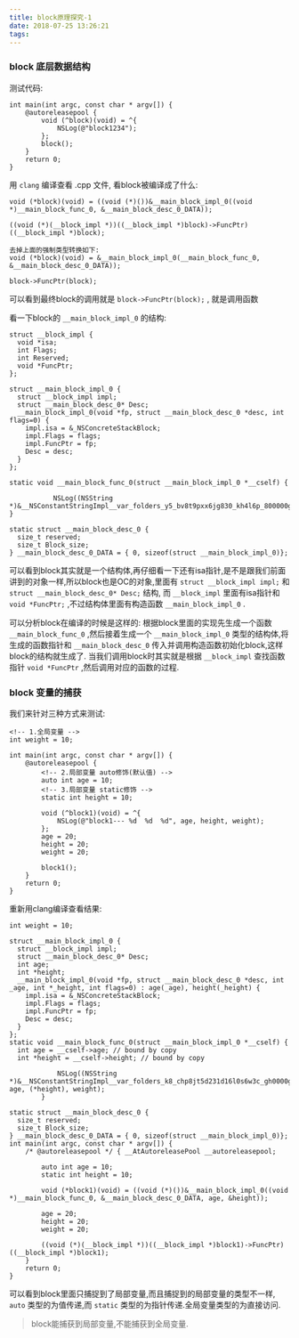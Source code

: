 ```yaml
---
title: block原理探究-1
date: 2018-07-25 13:26:21
tags:
---
```


### block 底层数据结构

测试代码:

```
int main(int argc, const char * argv[]) {
    @autoreleasepool {
        void (^block)(void) = ^{
            NSLog(@"block1234");
        };
        block();
    }
    return 0;
}
```
用 `clang` 编译查看 .cpp 文件, 看block被编译成了什么:

```
void (*block)(void) = ((void (*)())&__main_block_impl_0((void *)__main_block_func_0, &__main_block_desc_0_DATA));

((void (*)(__block_impl *))((__block_impl *)block)->FuncPtr)((__block_impl *)block);

去掉上面的强制类型转换如下:
void (*block)(void) = &__main_block_impl_0(__main_block_func_0, &__main_block_desc_0_DATA));

block->FuncPtr(block);
```
可以看到最终block的调用就是 `block->FuncPtr(block);` , 就是调用函数

看一下block的 `__main_block_impl_0` 的结构:

```
struct __block_impl {
  void *isa;
  int Flags;
  int Reserved;
  void *FuncPtr;
};

struct __main_block_impl_0 {
  struct __block_impl impl;
  struct __main_block_desc_0* Desc;
  __main_block_impl_0(void *fp, struct __main_block_desc_0 *desc, int flags=0) {
    impl.isa = &_NSConcreteStackBlock;
    impl.Flags = flags;
    impl.FuncPtr = fp;
    Desc = desc;
  }
};

static void __main_block_func_0(struct __main_block_impl_0 *__cself) {

           NSLog((NSString *)&__NSConstantStringImpl__var_folders_y5_bv8t9pxx6jg830_kh4l6p_800000gn_T_main_fc5269_mi_0);
}

static struct __main_block_desc_0 {
  size_t reserved;
  size_t Block_size;
} __main_block_desc_0_DATA = { 0, sizeof(struct __main_block_impl_0)};
```
可以看到block其实就是一个结构体,再仔细看一下还有isa指针,是不是跟我们前面讲到的对象一样,所以block也是OC的对象,里面有 `struct __block_impl impl;` 和 `struct __main_block_desc_0* Desc;` 结构, 而 `__block_impl` 里面有isa指针和 `void *FuncPtr;` ,不过结构体里面有构造函数 `__main_block_impl_0` .

可以分析block在编译的时候是这样的: 根据block里面的实现先生成一个函数 `__main_block_func_0` ,然后接着生成一个 `__main_block_impl_0` 类型的结构体,将生成的函数指针和 `__main_block_desc_0` 传入并调用构造函数初始化block,这样block的结构就生成了.
当我们调用block时其实就是根据 `__block_impl` 查找函数指针 `void *FuncPtr` ,然后调用对应的函数的过程.

### block 变量的捕获

我们来针对三种方式来测试:

```
<!-- 1.全局变量 -->
int weight = 10;

int main(int argc, const char * argv[]) {
    @autoreleasepool {
        <!-- 2.局部变量 auto修饰(默认值) -->
        auto int age = 10;
        <!-- 3.局部变量 static修饰 -->
        static int height = 10;
        
        void (^block1)(void) = ^{
            NSLog(@"block1--- %d  %d  %d", age, height, weight);
        };
        age = 20;
        height = 20;
        weight = 20;
        
        block1();
    }
    return 0;
}
```
重新用clang编译查看结果:

```
int weight = 10;

struct __main_block_impl_0 {
  struct __block_impl impl;
  struct __main_block_desc_0* Desc;
  int age;
  int *height;
  __main_block_impl_0(void *fp, struct __main_block_desc_0 *desc, int _age, int *_height, int flags=0) : age(_age), height(_height) {
    impl.isa = &_NSConcreteStackBlock;
    impl.Flags = flags;
    impl.FuncPtr = fp;
    Desc = desc;
  }
};
static void __main_block_func_0(struct __main_block_impl_0 *__cself) {
  int age = __cself->age; // bound by copy
  int *height = __cself->height; // bound by copy

            NSLog((NSString *)&__NSConstantStringImpl__var_folders_k8_chp8jt5d231d16l0s6w3c_gh0000gn_T_main_53994b_mi_0, age, (*height), weight);
        }

static struct __main_block_desc_0 {
  size_t reserved;
  size_t Block_size;
} __main_block_desc_0_DATA = { 0, sizeof(struct __main_block_impl_0)};
int main(int argc, const char * argv[]) {
    /* @autoreleasepool */ { __AtAutoreleasePool __autoreleasepool; 

        auto int age = 10;
        static int height = 10;

        void (*block1)(void) = ((void (*)())&__main_block_impl_0((void *)__main_block_func_0, &__main_block_desc_0_DATA, age, &height));

        age = 20;
        height = 20;
        weight = 20;

        ((void (*)(__block_impl *))((__block_impl *)block1)->FuncPtr)((__block_impl *)block1);
    }
    return 0;
}
```
可以看到block里面只捕捉到了局部变量,而且捕捉到的局部变量的类型不一样, `auto` 类型的为值传递,而 `static` 类型的为指针传递.全局变量类型的为直接访问.

> block能捕获到局部变量,不能捕获到全局变量.



